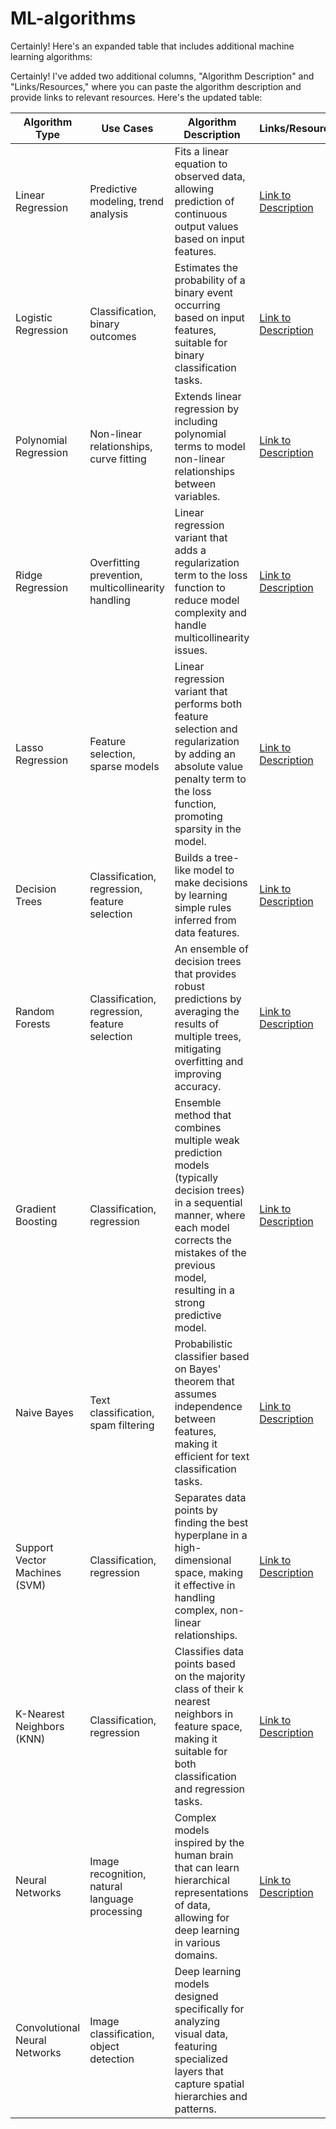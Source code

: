 # ML-algorithms
Certainly! Here's an expanded table that includes additional machine learning algorithms:

Certainly! I've added two additional columns, "Algorithm Description" and "Links/Resources," where you can paste the algorithm description and provide links to relevant resources. Here's the updated table:

| Algorithm Type                  | Use Cases                                                | Algorithm Description                                                                                                                                                                                                                                                                  | Links/Resources                                            |
|---------------------------------|----------------------------------------------------------|--------------------------------------------------------------------------------------------------------------------------------------------------------------------------------------------------------------------------------------------------------------------------------------|------------------------------------------------------------|
| Linear Regression               | Predictive modeling, trend analysis                      | Fits a linear equation to observed data, allowing prediction of continuous output values based on input features.                                                                                                                                                                     | [Link to Description](example.com/linear-regression)       |
| Logistic Regression             | Classification, binary outcomes                           | Estimates the probability of a binary event occurring based on input features, suitable for binary classification tasks.                                                                                                                                                              | [Link to Description](example.com/logistic-regression)     |
| Polynomial Regression           | Non-linear relationships, curve fitting                   | Extends linear regression by including polynomial terms to model non-linear relationships between variables.                                                                                                                                                                         | [Link to Description](example.com/polynomial-regression)   |
| Ridge Regression                | Overfitting prevention, multicollinearity handling       | Linear regression variant that adds a regularization term to the loss function to reduce model complexity and handle multicollinearity issues.                                                                                                                                       | [Link to Description](example.com/ridge-regression)        |
| Lasso Regression                | Feature selection, sparse models                          | Linear regression variant that performs both feature selection and regularization by adding an absolute value penalty term to the loss function, promoting sparsity in the model.                                                                                                 | [Link to Description](example.com/lasso-regression)        |
| Decision Trees                  | Classification, regression, feature selection             | Builds a tree-like model to make decisions by learning simple rules inferred from data features.                                                                                                                                                                                    | [Link to Description](example.com/decision-trees)          |
| Random Forests                  | Classification, regression, feature selection             | An ensemble of decision trees that provides robust predictions by averaging the results of multiple trees, mitigating overfitting and improving accuracy.                                                                                                                         | [Link to Description](example.com/random-forests)          |
| Gradient Boosting               | Classification, regression                               | Ensemble method that combines multiple weak prediction models (typically decision trees) in a sequential manner, where each model corrects the mistakes of the previous model, resulting in a strong predictive model.                                                            | [Link to Description](example.com/gradient-boosting)       |
| Naive Bayes                     | Text classification, spam filtering                       | Probabilistic classifier based on Bayes' theorem that assumes independence between features, making it efficient for text classification tasks.                                                                                                                                    | [Link to Description](example.com/naive-bayes)             |
| Support Vector Machines (SVM)   | Classification, regression                               | Separates data points by finding the best hyperplane in a high-dimensional space, making it effective in handling complex, non-linear relationships.                                                                                                                             | [Link to Description](example.com/svm)                     |
| K-Nearest Neighbors (KNN)       | Classification, regression                               | Classifies data points based on the majority class of their k nearest neighbors in feature space, making it suitable for both classification and regression tasks.                                                                                                                 | [Link to Description](example.com/knn)                     |
| Neural Networks                 | Image recognition, natural language processing            | Complex models inspired by the human brain that can learn hierarchical representations of data, allowing for deep learning in various domains.                                                                                                                                     | [Link to Description](example.com/neural-networks)         |
| Convolutional Neural Networks   | Image classification, object detection                   | Deep learning models designed specifically for analyzing visual data, featuring specialized layers that capture spatial hierarchies and patterns.
